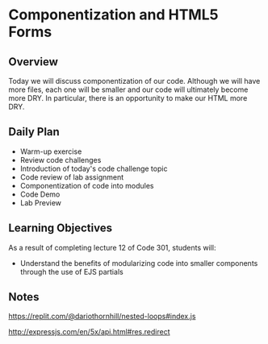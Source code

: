 # Componentization and HTML5 Forms

## Overview

Today we will discuss componentization of our code. Although we will have more files, each one will be smaller and our code will ultimately become more DRY. In particular, there is an opportunity to make our HTML more DRY.

## Daily Plan

- Warm-up exercise
- Review code challenges
- Introduction of today's code challenge topic
- Code review of lab assignment
- Componentization of code into modules
- Code Demo
- Lab Preview

## Learning Objectives

As a result of completing lecture 12 of Code 301, students will:
- Understand the benefits of modularizing code into smaller components through the use of EJS partials


## Notes
https://replit.com/@dariothornhill/nested-loops#index.js


http://expressjs.com/en/5x/api.html#res.redirect